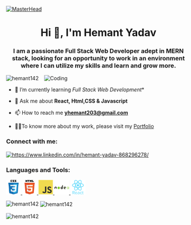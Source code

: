 [![MasterHead](https://camo.githubusercontent.com/94404b4c51df8434a5e4f4056b9b06f9743ad5657011ec6b7f6844cd73c6b56f/68747470733a2f2f7777772e6469676974616c736f6c7574696f6e73657276696365732e636f6d2f696d672f73657276696365732f77656273697465312e676966)](https://Hemant142.github.io)
<h1 align="center">Hi 👋, I'm Hemant Yadav</h1>
<h3 align="center"> I am a passionate Full Stack Web Developer adept in MERN stack, looking for an opportunity to work in an environment where I can utilize my skills and learn and grow more.</h3>
<img align="right" alt="Coding" width="400" src="https://camo.githubusercontent.com/5ddf73ad3a205111cf8c686f687fc216c2946a75005718c8da5b837ad9de78c9/68747470733a2f2f7468756d62732e6766796361742e636f6d2f4576696c4e657874446576696c666973682d736d616c6c2e676966">

<p align="left"> <img src="https://komarev.com/ghpvc/?username=hemant142&label=Profile%20views&color=0e75b6&style=flat" alt="hemant142" /> </p>

- 🌱 I’m currently learning *Full Stack Web Development**

- 💬 Ask me about **React, Html,CSS & Javascript**

- 📫 How to reach me **yhemant203@gmail.com**
- 👨‍💻To know more about my work, please visit my <a href="https://Hemant142.github.io" target="_blank">Portfolio</a>

<h3 align="left">Connect with me:</h3>
<p align="left">
<a href="https://www.linkedin.com/in/hemant-yadav-868296278/" target="blank"><img align="center" src="https://raw.githubusercontent.com/rahuldkjain/github-profile-readme-generator/master/src/images/icons/Social/linked-in-alt.svg" alt="https://www.linkedin.com/in/hemant-yadav-868296278/" height="30" width="40" /></a>
</p>

<h3 align="left">Languages and Tools:</h3>
<p align="left"> <a href="https://www.w3schools.com/css/" target="_blank" rel="noreferrer"> <img src="https://raw.githubusercontent.com/devicons/devicon/master/icons/css3/css3-original-wordmark.svg" alt="css3" width="40" height="40"/> </a> <a href="https://www.w3.org/html/" target="_blank" rel="noreferrer"> <img src="https://raw.githubusercontent.com/devicons/devicon/master/icons/html5/html5-original-wordmark.svg" alt="html5" width="40" height="40"/> </a> <a href="https://developer.mozilla.org/en-US/docs/Web/JavaScript" target="_blank" rel="noreferrer"> <img src="https://raw.githubusercontent.com/devicons/devicon/master/icons/javascript/javascript-original.svg" alt="javascript" width="40" height="40"/> </a> <a href="https://nodejs.org" target="_blank" rel="noreferrer"> <img src="https://raw.githubusercontent.com/devicons/devicon/master/icons/nodejs/nodejs-original-wordmark.svg" alt="nodejs" width="40" height="40"/> </a> <a href="https://reactjs.org/" target="_blank" rel="noreferrer"> <img src="https://raw.githubusercontent.com/devicons/devicon/master/icons/react/react-original-wordmark.svg" alt="react" width="40" height="40"/> </a> </p>

<p><img align="left" src="https://github-readme-stats.vercel.app/api/top-langs?username=hemant142&show_icons=true&locale=en&layout=compact" alt="hemant142" /></p>

<p>&nbsp;<img align="center" src="https://github-readme-stats.vercel.app/api?username=hemant142&show_icons=true&locale=en" alt="hemant142" /></p>

<p><img align="center" src="https://github-readme-streak-stats.herokuapp.com/?user=hemant142&" alt="hemant142" /></p>

